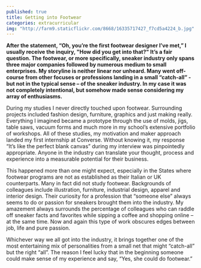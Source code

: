 ```yaml
---
published: true
title: Getting into Footwear
categories: extracurricular
img: "http://farm9.staticflickr.com/8668/16335717427_f7cd5a4224_b.jpg"
---
```


**After the statement, “Oh, you’re the first footwear designer I’ve met,” I usually receive the inquiry, "How did you get into that?" It’s a fair question. The footwear, or more specifically, sneaker industry only spans three major companies followed by numerous medium to small enterprises. My storyline is neither linear nor unheard. Many went off-course from other focuses or professions landing in a small “catch-all” - but not in the typical sense – of the sneaker industry. In my case it was not completely intentional, but somehow made sense considering my array of enthusiasms.**

During my studies I never directly touched upon footwear. Surrounding projects included fashion design, furniture, graphics and just making really. Everything I imagined became a prototype through the use of molds, jigs, table saws, vacuum forms and much more in my school’s extensive portfolio of workshops. All of these studies, my motivation and maker approach landed my first internship at Converse. Without knowing it, my response “It’s like the perfect blank canvas” during my interview was pinpointedly appropriate. Anyone in the industry can translate your thought, process and experience into a measurable potential for their business. 

This happened more than one might expect, especially in the States where footwear programs are not as established as their Italian or UK counterparts. Many in fact did not study footwear. Backgrounds of colleagues include illustration, furniture, industrial design, apparel and interior design. Their curiosity for a profession that “someone else” always seems to do or passion for sneakers brought them into the industry. My amazement always surrounds the percentage of colleagues who can raddle off sneaker facts and favorites while sipping a coffee and shopping online – at the same time. Now and again this type of work obscures edges between job, life and pure passion.

Whichever way we all got into the industry, it brings together one of the most entertaining mix of personalities from a small net that might “catch-all” but the right “all”. The reason I feel lucky that in the beginning someone could make sense of my experience and say, “Yes, she could do footwear.”
